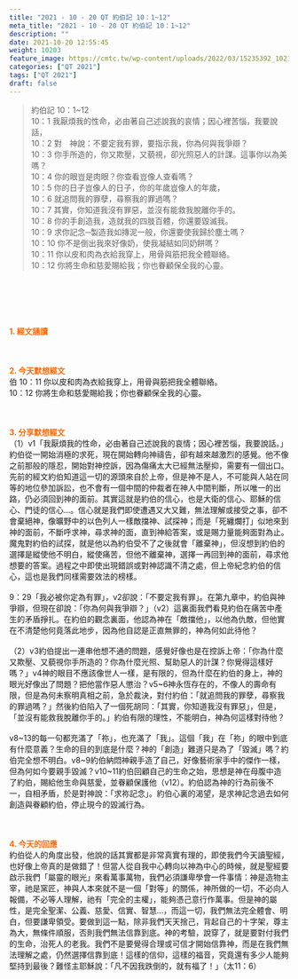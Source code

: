 ```yaml
---
title: "2021 - 10 - 20 QT 約伯記 10：1~12"
meta_title: "2021 - 10 - 20 QT 約伯記 10：1~12"
description: ""
date: 2021-10-20 12:55:45
weight: 10203
feature_image: https://cmtc.tw/wp-content/uploads/2022/03/15235392_10211799862337740_180693556567566654_o-1.webp
categories: ["QT 2021"]
tags: ["QT 2021"]
draft: false
---
```


<blockquote>約伯記 10：1~12<br />
10：1 我厭煩我的性命，必由著自己述說我的哀情；因心裡苦惱，我要說話，<br />
10：2 對　神說：不要定我有罪，要指示我，你為何與我爭辯？<br />
10：3 你手所造的，你又欺壓，又藐視，卻光照惡人的計謀。這事你以為美嗎？<br />
10：4 你的眼豈是肉眼？你查看豈像人查看嗎？<br />
10：5 你的日子豈像人的日子，你的年歲豈像人的年歲，<br />
10：6 就追問我的罪孽，尋察我的罪過嗎？<br />
10：7 其實，你知道我沒有罪惡，並沒有能救我脫離你手的。<br />
10：8 你的手創造我，造就我的四肢百體，你還要毀滅我。<br />
10：9 求你記念─製造我如摶泥一般，你還要使我歸於塵土嗎？<br />
10：10 你不是倒出我來好像奶，使我凝結如同奶餅嗎？<br />
10：11 你以皮和肉為衣給我穿上，用骨與筋把我全體聯絡。<br />
10：12 你將生命和慈愛賜給我；你也眷顧保全我的心靈。</blockquote><br />
&nbsp;<br />
<br />
&nbsp;<br />
<br />
<span style="color: #ff6600;"><strong>1. </strong><strong>經文誦讀</strong></span><br />
<br />
<span style="color: #ff6600;"><strong> </strong></span><br />
<br />
<span style="color: #ff6600;"><strong>2. 今天默想</strong><strong>經文<br />
</strong></span>伯 10：11 你以皮和肉為衣給我穿上，用骨與筋把我全體聯絡。<br />
10：12 你將生命和慈愛賜給我；你也眷顧保全我的心靈。<br />
<br />
&nbsp;<br />
<br />
<span style="color: #ff6600;"><strong>3. 分享默想經文<br />
</strong></span>（1）v1「我厭煩我的性命，必由著自己述說我的哀情；因心裡苦惱，我要說話。」約伯從一開始消極的求死，現在開始轉向神禱告，卻有越來越激烈的感覺。他不像之前那般的隱忍，開始對神控訴，因為傷痛太大已經無法壓抑，需要有一個出口。先前的經文約伯知道這一切的源頭來自於上帝，但是神不是人，不可能與人站在同等的地位參加訴訟，也不會有一個中間的仲裁者在神人中間判斷，所以唯一的出路，仍必須回到神的面前。其實這就是約伯的信心，也是大衛的信心、耶穌的信心、門徒的信心…。信心就是我們即使遭遇又大又難，無法理解或接受之事，卻不會棄絕神，像曠野中的以色列人一樣敵擋神、試探神；而是「死纏爛打」似地來到神的面前，不斷呼求神，尋求神的面，直到神給答案，或是賜力量能夠面對為止。魔鬼對約伯的試探，就是他以為約伯受不了之後就會「離棄神」，但沒想到約伯的選擇是縱使他不明白，縱使痛苦，但他不離棄神，選擇一再回到神的面前，尋求他想要的答案。過程之中即使出現錯誤或對神認識不清之處，但上帝紀念約伯的信心，這也是我們同樣需要效法的榜樣。<br />
<br />
9：29「我必被你定為有罪」，v2卻說：「不要定我有罪」。在第九章中，約伯與神爭辯，但現在卻說：「你為何與我爭辯？」（v2）這裏面我們看見約伯在痛苦中產生的矛盾掙扎。在約伯的觀念裏面，他認為神在「敵擋他」，以他為仇敵，但他實在不清楚他何竟落此地步，因為他自認是正直無罪的，神為何如此待他？<br />
<br />
（2）v3約伯提出一連串他想不通的問題，感覺好像也是在控訴上帝：「你為什麼又欺壓、又藐視你手所造的？你為什麼光照、幫助惡人的計謀？你覺得這樣好嗎？」v4神的眼目不應該像世人一樣，是有限的，但為什麼在約伯的身上，神的眼光好像出了問題？把他當作惡人懲治？v5~6神永恆存在的，不像人的壽命有限，但是為何未察明真相之前，急於裁決，對付約伯：「就追問我的罪孽，尋察我的罪過嗎？」然後約伯陷入了一個死胡同：「其實，你知道我沒有罪惡」，但是，「並沒有能救我脫離你手的。」約伯有限的理性，不能明白，神為何這樣對待他？<br />
<br />
v8~13的每一句都充滿了「祢」，也充滿了「我」。這個「我」在「祢」的眼中到底有什麼意義？生命的目的到底是什麼？神的「創造」難道只是為了「毀滅」嗎？約伯完全想不明白。v8~9約伯納悶神親手造了自己，好像藝術家手中的傑作一樣，但為何如今要親手毀滅？v10~11約伯回顧自己的生命之始，思想是神在母腹中造了約伯，賜給他生命與慈愛，並眷顧保護他（v12）。約伯認為神的行為前後不一，自相矛盾，於是對神說：「求祢記念」。約伯心裏的渴望，是求神記念過去如何創造與眷顧約伯，停止現今的毀滅行為。<br />
<br />
&nbsp;<br />
<br />
<span style="color: #ff6600;"><strong>4. 今天的回應<br />
</strong></span>約伯從人的角度出發，他說的話其實都是非常真實有理的，即使我們今天讀聖經，也好像上帝真的是做錯了！但當人從自我中心轉向以神為中心的時候，就是聖經要啟示我們「屬靈的眼光」來看萬事萬物，我們必須謙卑學會一件事情：神是造物主宰，祂是窯匠，神與人本來就不是一個「對等」的關係，神所做的一切，不必向人報備，不必等人理解，祂有「完全的主權」，能夠憑己意行作萬事。但是神的屬性，是完全聖潔、公義、慈愛、信實、智慧…，而這一切，我們無法完全體會、明白，但要謙卑領受。要做到這一點，除非我們天天捨己，背起自己的十字架，尊主為大，無條件順服，否則我們無法信靠到底。神的考驗，說穿了，就是要對付我們的生命，治死人的老我。我們不是要覺得合理或可信才開始信靠神，而是在我們無法理解之處，仍然選擇信靠到底！這樣的信仰，這樣的福音，究竟還有多少人能夠堅持到最後？難怪主耶穌說：「凡不因我跌倒的，就有福了！」（太11：6）
        